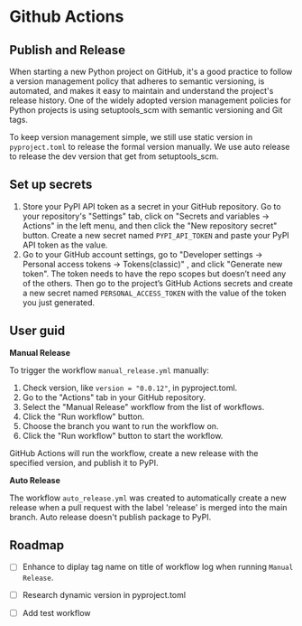 # Github Actions

## Publish and Release

When starting a new Python project on GitHub, it's a good practice to follow a version management policy that adheres to semantic versioning, is automated, and makes it easy to maintain and understand the project's release history. One of the widely adopted version management policies for Python projects is using setuptools_scm with semantic versioning and Git tags.

To keep version management simple, we still use static version in `pyproject.toml` to release the formal version manually. We use auto release to release the dev version that get from setuptools_scm.

## Set up secrets

1. Store your PyPI API token as a secret in your GitHub repository. Go to your repository's "Settings" tab, click on "Secrets and variables → Actions" in the left menu, and then click the "New repository secret" button. Create a new secret named `PYPI_API_TOKEN` and paste your PyPI API token as the value.
2. Go to your GitHub account settings, go to "Developer settings → Personal access tokens → Tokens(classic)" , and click "Generate new token". The token needs to have the repo scopes but doesn’t need any of the others. Then go to the project’s GitHub Actions secrets and create a new secret named `PERSONAL_ACCESS_TOKEN` with the value of the token you just generated.

## User guid

**Manual Release**

To trigger the workflow `manual_release.yml` manually:

1. Check version, like `version = "0.0.12"`, in pyproject.toml.
2. Go to the "Actions" tab in your GitHub repository.
3. Select the "Manual Release" workflow from the list of workflows.
4. Click the "Run workflow" button.
5. Choose the branch you want to run the workflow on.
6. Click the "Run workflow" button to start the workflow.

GitHub Actions will run the workflow, create a new release with the specified version, and publish it to PyPI.

**Auto Release**

The workflow `auto_release.yml` was created to automatically create a new release when a pull request with the label 'release' is merged into the main branch. Auto release doesn't publish package to PyPI.


## Roadmap

- [ ] Enhance to diplay tag name on title of workflow log when running `Manual Release`.
- [ ] Research dynamic version in pyproject.toml 
- [ ] Add test workflow

